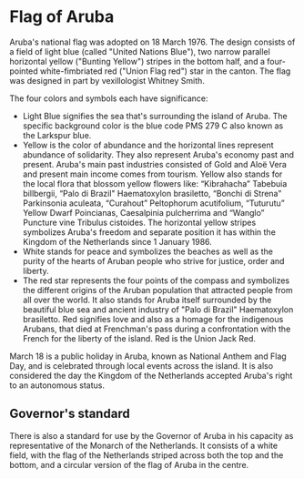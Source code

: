 # Flag of Aruba

Aruba's national flag was adopted on 18 March 1976. The design consists of a field of light blue (called "United Nations Blue"), two narrow parallel horizontal yellow ("Bunting Yellow") stripes in the bottom half, and a four-pointed white-fimbriated red ("Union Flag red") star in the canton. The flag was designed in part by vexillologist Whitney Smith.

The four colors and symbols each have significance:

- Light Blue signifies the sea that's surrounding the island of Aruba. The specific background color is the blue code PMS 279 C also known as the Larkspur blue.
- Yellow is the color of abundance and the horizontal lines represent abundance of solidarity. They also represent Aruba's economy past and present. Aruba's main past industries consisted of Gold and Aloë Vera and present main income comes from tourism. Yellow also stands for the local flora that blossom yellow flowers like: “Kibrahacha” Tabebuia billbergii, “Palo di Brazil" Haematoxylon brasiletto, “Bonchi di Strena” Parkinsonia aculeata, “Curahout” Peltophorum acutifolium, “Tuturutu” Yellow Dwarf Poincianas, Caesalpinia pulcherrima and “Wanglo” Puncture vine Tribulus cistoides. The horizontal yellow stripes symbolizes Aruba's freedom and separate position it has within the Kingdom of the Netherlands since 1 January 1986.
- White stands for peace and symbolizes the beaches as well as the purity of the hearts of Aruban people who strive for justice, order and liberty.
- The red star represents the four points of the compass and symbolizes the different origins of the Aruban population that attracted people from all over the world. It also stands for Aruba itself surrounded by the beautiful blue sea and ancient industry of "Palo di Brazil" Haematoxylon brasiletto. Red signifies love and also as a homage for the indigenous Arubans, that died at Frenchman's pass during a confrontation with the French for the liberty of the island. Red is the Union Jack Red.

March 18 is a public holiday in Aruba, known as National Anthem and Flag Day, and is celebrated through local events across the island. It is also considered the day the Kingdom of the Netherlands accepted Aruba's right to an autonomous status.

## Governor's standard

There is also a standard for use by the Governor of Aruba in his capacity as representative of the Monarch of the Netherlands. It consists of a white field, with the flag of the Netherlands striped across both the top and the bottom, and a circular version of the flag of Aruba in the centre.
